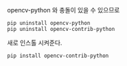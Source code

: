 
opencv-python 와 충돌이 있을 수 있으므로 

```
pip uninstall opencv-python
pip uninstall opencv-contrib-python
```
새로 인스톨 시켜준다.
```
pip install opencv-contrib-python
```
